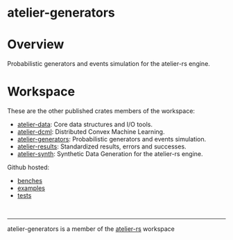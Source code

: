 # atelier-generators

# Overview

Probabilistic generators and events simulation for the atelier-rs engine.

# Workspace

These are the other published crates members of the workspace: 

- [atelier-data](https://crates.io/crates/atelier-data): Core data structures and I/O tools.
- [atelier-dcml](https://crates.io/crates/atelier-dcml): Distributed Convex Machine Learning. 
- [atelier-generators](https://crates.io/crates/atelier-generators): Probabilistic generators and events simulation.
- [atelier-results](https://crates.io/crates/atelier-results): Standardized results, errors and successes.
- [atelier-synth](https://crates.io/crates/atelier-synth): Synthetic Data Generation for the atelier-rs engine.

Github hosted:

- [benches](https://github.com/IteraLabs/atelier-rs/tree/main/benches)
- [examples](https://github.com/IteraLabs/atelier-rs/tree/main/examples)
- [tests](https://github.com/IteraLabs/atelier-rs/tree/main/tests)

<br>

---
atelier-generators is a member of the [atelier-rs](https://github.com/iteralabs/atelier-rs) workspace
